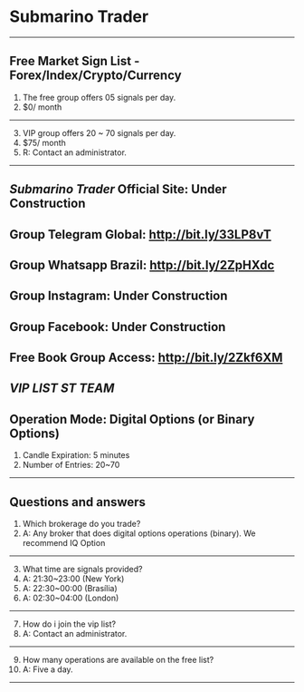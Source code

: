 # Submarino Trader
--------------------------------------------------------------------------
Free Market Sign List - Forex/Index/Crypto/Currency
--------------------------------------------------------------------------
1. The free group offers 05 signals per day.
2. $0/ month
--------------------------------------------------------------------------
3. VIP group offers 20 ~ 70 signals per day.
4. $75/ month
5. R: Contact an administrator.
--------------------------------------------------------------------------

*Submarino Trader*
Official Site: Under Construction
--------------------------------------------------------------------------
Group Telegram Global: http://bit.ly/33LP8vT
--------------------------------------------------------------------------
Group Whatsapp Brazil: http://bit.ly/2ZpHXdc
--------------------------------------------------------------------------
Group Instagram: Under Construction
--------------------------------------------------------------------------
Group Facebook: Under Construction
--------------------------------------------------------------------------
Free Book Group Access: http://bit.ly/2Zkf6XM
--------------------------------------------------------------------------


*VIP LIST ST TEAM*
--
Operation Mode: Digital Options (or Binary Options)
--
1. Candle Expiration: 5 minutes
2. Number of Entries: 20~70
--------------------------------------------------------------------------
Questions and answers
--------------------------------------------------------------------------
1. Which brokerage do you trade?
2. A: Any broker that does digital options operations (binary). We recommend IQ Option
--------------------------------------------------------------------------
3. What time are signals provided?
4. A: 21:30~23:00 (New York)
5. A: 22:30~00:00 (Brasília)
6. A: 02:30~04:00 (London)
--------------------------------------------------------------------------
7. How do i join the vip list?
8. A: Contact an administrator.
--------------------------------------------------------------------------
9. How many operations are available on the free list?
10. A: Five a day.
--------------------------------------------------------------------------
